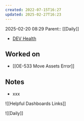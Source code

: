 ```yaml
---
created: 2022-07-15T16:27
updated: 2025-02-27T16:23
---
```

2025-02-20 08:29
Parent:: [[Daily]] 

- [DEV Health](https://health-configdev.mixtelematics.com/public/mapshow.htm?id=2001&mapid=1A35514B-E08F-4B7C-90B8-CD1774AE8CA3)

## Worked on

- [[OE-533 Move Assets Error]]

## Notes

- xxx

![[Helpful Dashboards Links]]

![[Daily]]
